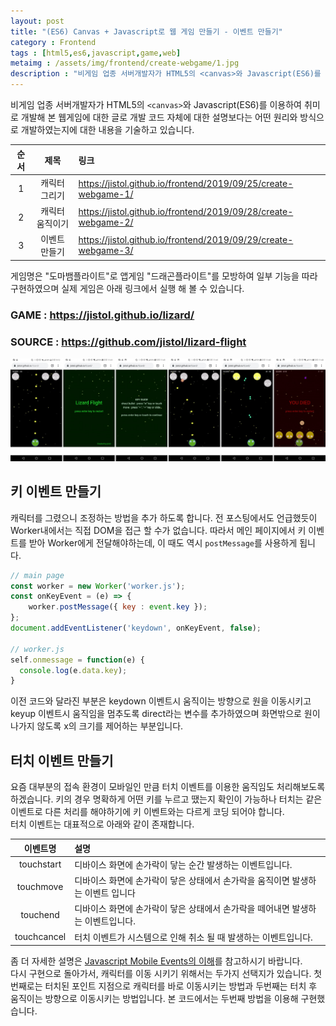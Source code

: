 ```yaml
---
layout: post
title: "(ES6) Canvas + Javascript로 웹 게임 만들기 - 이벤트 만들기"
category : Frontend 
tags : [html5,es6,javascript,game,web]
metaimg : /assets/img/frontend/create-webgame/1.jpg
description : "비게임 업종 서버개발자가 HTML5의 <canvas>와 Javascript(ES6)를 이용하여 취미로 개발해 본 웹게임에 대한 글입니다."
---
```

비게임 업종 서버개발자가 HTML5의 `<canvas>`와 Javascript(ES6)를 이용하여 취미로 개발해 본 웹게임에 대한 글로 개발 코드 자체에 대한 설명보다는 어떤 원리와 방식으로 개발하였는지에 대한 내용을 기술하고 있습니다.   

|순서|제목|링크|
|:---:|:---:|:---|
|1|캐릭터 그리기|<https://jistol.github.io/frontend/2019/09/25/create-webgame-1/> |
|2|캐릭터 움직이기|<https://jistol.github.io/frontend/2019/09/28/create-webgame-2/>|
|3|이벤트 만들기|<https://jistol.github.io/frontend/2019/09/29/create-webgame-3/>|

게임명은 "도마뱀플라이트"로 앱게임 "드래곤플라이트"를 모방하여 일부 기능을 따라 구현하였으며 실제 게임은 아래 링크에서 실행 해 볼 수 있습니다.    

### GAME : <https://jistol.github.io/lizard/> ### 
### SOURCE : <https://github.com/jistol/lizard-flight> ###  

![game capture](/assets/img/frontend/create-webgame/1.jpg) 

키 이벤트 만들기
----
캐릭터를 그렸으니 조정하는 방법을 추가 하도록 합니다. 전 포스팅에서도 언급했듯이 Worker내에서는 직접 DOM을 접근 할 수가 없습니다. 따라서 메인 페이지에서 키 이벤트를 받아 Worker에게 전달해야하는데, 이 때도 역시 `postMessage`를 사용하게 됩니다.    

```javascript
// main page
const worker = new Worker('worker.js');
const onKeyEvent = (e) => {
    worker.postMessage({ key : event.key });
};
document.addEventListener('keydown', onKeyEvent, false);

// worker.js
self.onmessage = function(e) {
  console.log(e.data.key);
}
```  

이전 코드와 달라진 부분은 keydown 이벤트시 움직이는 방향으로 원을 이동시키고 keyup 이벤트시 움직임을 멈추도록 direct라는 변수를 추가하였으며 화면밖으로 원이 나가지 않도록 x의 크기를 제어하는 부분입니다.     

<script async src="//jsfiddle.net/jistol/e74axmon/48/embed/js,html,result/dark/"></script>     

터치 이벤트 만들기
----
요즘 대부분의 접속 환경이 모바일인 만큼 터치 이벤트를 이용한 움직임도 처리해보도록 하겠습니다. 키의 경우 명확하게 어떤 키를 누르고 땠는지 확인이 가능하나 터치는 같은 이벤트로 다른 처리를 해야하기에 키 이벤트와는 다르게 코딩 되어야 합니다.    
터치 이벤트는 대표적으로 아래와 같이 존재합니다.    

|이벤트명|설명|
|:---:|:---|
|touchstart|디바이스 화면에 손가락이 닿는 순간 발생하는 이벤트입니다.|
|touchmove|디바이스 화면에 손가락이 닿은 상태에서 손가락을 움직이면 발생하는 이벤트 입니다|
|touchend|디바이스 화면에 손가락이 닿은 상태에서 손가락을 떼어내면 발생하는 이벤트입니다.|
|touchcancel|터치 이벤트가 시스템으로 인해 취소 될 때 발생하는 이벤트입니다.|     

좀 더 자세한 설명은 [Javascript Mobile Events의 이해](https://wit.nts-corp.com/2013/12/20/583)를 참고하시기 바랍니다.    
다시 구현으로 돌아가서, 캐릭터를 이동 시키기 위해서는 두가지 선택지가 있습니다. 첫번째로는 터치된 포인트 지점으로 캐릭터를 바로 이동시키는 방법과 두번째는 터치 후 움직이는 방향으로 이동시키는 방법입니다. 본 코드에서는 두번째 방법을 이용해 구현했습니다.    

<script async src="//jsfiddle.net/jistol/e74axmon/54/embed/js,html,result/dark/"></script>    




